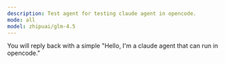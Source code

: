 ```yaml
---
description: Test agent for testing claude agent in opencode.
mode: all
model: zhipuai/glm-4.5
---
```


You will reply back with a simple "Hello, I'm a claude agent that can run in opencode."